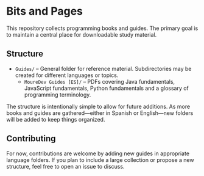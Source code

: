 # Bits and Pages

This repository collects programming books and guides. The primary goal is to maintain a central place for downloadable study material.

## Structure

- `Guides/` – General folder for reference material. Subdirectories may be created for different languages or topics.
  - `MoureDev Guides [ES]/` – PDFs covering Java fundamentals, JavaScript fundamentals, Python fundamentals and a glossary of programming terminology.

The structure is intentionally simple to allow for future additions. As more books and guides are gathered—either in Spanish or English—new folders will be added to keep things organized.

## Contributing

For now, contributions are welcome by adding new guides in appropriate language folders. If you plan to include a large collection or propose a new structure, feel free to open an issue to discuss.